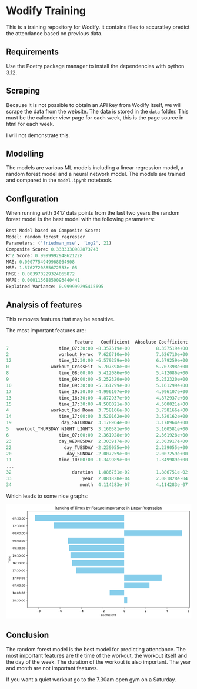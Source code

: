 # Wodify Training

This is a training repository for Wodify. it contains files to accuratley predict
the attendance based on previous data.

## Requirements

Use the Poetry package manager to install the dependencies with python 3.12.

## Scraping

Because it is not possible to obtain an API key from Wodify itself, we will scrape the data from the website. The data is stored in the `data` folder. This must be the calender view page for each week, this is the page source in html for each week.

I will not demonstrate this.

## Modelling

The models are various ML models including a linear regression model, a random forest model and a neural network model. The models are trained and compared in the `model.ipynb` notebook.

## Configuration

When running with 3417 data points from the last two years the random forest model is
the best model with the following parameters:

```python
Best Model based on Composite Score:
Model: random_forest_regressor
Parameters: ('friedman_mse', 'log2', 21)
Composite Score: 0.3333330982873743
R^2 Score: 0.9999992948621228
MAE: 0.0007754949968064908
MSE: 1.5762720885672553e-05
RMSE: 0.003970229324065872
MAPE: 0.00011568850093440441
Explained Variance: 0.999999295415695
```

## Analysis of features

This removes features that may be sensitive.

The most important features are:

```python
                          Feature   Coefficient  Absolute Coefficient
7                   time_07:30:00 -8.357519e+00          8.357519e+00
2                   workout_Hyrox  7.626710e+00          7.626710e+00
12                  time_12:30:00 -6.579259e+00          6.579259e+00
0                workout_CrossFit  5.707398e+00          5.707398e+00
8                   time_08:00:00  5.412086e+00          5.412086e+00
9                   time_09:00:00 -5.252320e+00          5.252320e+00
10                  time_09:30:00 -5.161299e+00          5.161299e+00
17                  time_19:30:00 -4.996107e+00          4.996107e+00
13                  time_16:30:00 -4.872937e+00          4.872937e+00
15                  time_17:30:00 -4.500021e+00          4.500021e+00
4                workout_Red Room  3.758166e+00          3.758166e+00
14                  time_17:00:00  3.520162e+00          3.520162e+00
19                   day_SATURDAY  3.178964e+00          3.178964e+00
5   workout_THURSDAY NIGHT LIGHTS  3.160581e+00          3.160581e+00
6                   time_07:00:00  2.361928e+00          2.361928e+00
23                  day_WEDNESDAY  2.303917e+00          2.303917e+00
22                    day_TUESDAY -2.239055e+00          2.239055e+00
20                     day_SUNDAY -2.007259e+00          2.007259e+00
11                  time_10:00:00 -1.349989e+00          1.349989e+00
...
32                       duration  1.886751e-02          1.886751e-02
33                           year  2.081828e-04          2.081828e-04
34                          month  4.114283e-07          4.114283e-07
```

Which leads to some nice graphs:

![alt text](image.png)

## Conclusion

The random forest model is the best model for predicting attendance. The most important features are the time of the workout, the workout itself and the day of the week. The duration of the workout is also important. The year and month are not important features.

If you want a quiet workout go to the 7.30am open gym on a Saturday. 